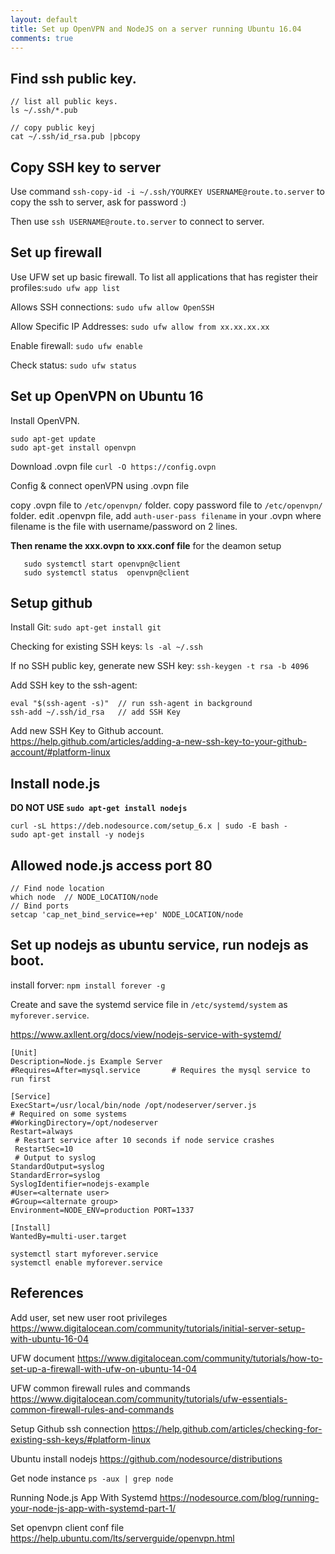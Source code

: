 ```yaml
---
layout: default
title: Set up OpenVPN and NodeJS on a server running Ubuntu 16.04
comments: true
---
```


## Find ssh public key.
```
// list all public keys.
ls ~/.ssh/*.pub

// copy public keyj
cat ~/.ssh/id_rsa.pub |pbcopy
```

## Copy SSH key to server
Use command `ssh-copy-id -i ~/.ssh/YOURKEY USERNAME@route.to.server` to copy the ssh to server, ask for password :)

Then use `ssh USERNAME@route.to.server` to connect to server.

## Set up firewall
Use UFW set up basic firewall. To list all applications that  has register their profiles:`sudo ufw app list`

Allows SSH connections: `sudo ufw allow OpenSSH`

Allow Specific IP Addresses: `sudo ufw allow from xx.xx.xx.xx`

Enable firewall: `sudo ufw enable`

Check status: `sudo ufw status`


## Set up OpenVPN on Ubuntu 16
Install OpenVPN.
```
sudo apt-get update
sudo apt-get install openvpn
```

Download .ovpn file
`curl -O https://config.ovpn`

Config & connect openVPN using .ovpn file

copy .ovpn file to `/etc/openvpn/` folder.
copy password file to `/etc/openvpn/` folder.
edit .openvpn file, add `auth-user-pass filename` in your .ovpn where filename is the file with username/password on 2 lines.

**Then rename the xxx.ovpn to xxx.conf file** for the deamon setup

 ```
	sudo systemctl start openvpn@client
	sudo systemctl status  openvpn@client
 ```


## Setup github
Install Git:
`sudo apt-get install git`

Checking for existing SSH keys:
`ls -al ~/.ssh`

If no SSH public key, generate new SSH key:
`ssh-keygen -t rsa -b 4096`

Add SSH key to the ssh-agent:
```
eval "$(ssh-agent -s)"  // run ssh-agent in background
ssh-add ~/.ssh/id_rsa   // add SSH Key
```
Add new SSH Key to Github account. https://help.github.com/articles/adding-a-new-ssh-key-to-your-github-account/#platform-linux


## Install node.js
**DO NOT USE `sudo apt-get install nodejs`**
```
curl -sL https://deb.nodesource.com/setup_6.x | sudo -E bash -
sudo apt-get install -y nodejs
```

## Allowed node.js access port 80
```
// Find node location
which node  // NODE_LOCATION/node
// Bind ports
setcap 'cap_net_bind_service=+ep' NODE_LOCATION/node
```

## Set up nodejs as ubuntu service, run nodejs as boot.
install forver:
`npm install forever -g`

Create and save the systemd service file in `/etc/systemd/system` as `myforever.service`.

https://www.axllent.org/docs/view/nodejs-service-with-systemd/
```
[Unit]
Description=Node.js Example Server
#Requires=After=mysql.service       # Requires the mysql service to run first

[Service]
ExecStart=/usr/local/bin/node /opt/nodeserver/server.js
# Required on some systems
#WorkingDirectory=/opt/nodeserver
Restart=always
 # Restart service after 10 seconds if node service crashes
 RestartSec=10
 # Output to syslog
StandardOutput=syslog
StandardError=syslog
SyslogIdentifier=nodejs-example
#User=<alternate user>
#Group=<alternate group>
Environment=NODE_ENV=production PORT=1337

[Install]
WantedBy=multi-user.target
```

```
systemctl start myforever.service
systemctl enable myforever.service
```

## References

Add user, set new user root privileges
https://www.digitalocean.com/community/tutorials/initial-server-setup-with-ubuntu-16-04

UFW document
https://www.digitalocean.com/community/tutorials/how-to-set-up-a-firewall-with-ufw-on-ubuntu-14-04

UFW common firewall rules and commands
https://www.digitalocean.com/community/tutorials/ufw-essentials-common-firewall-rules-and-commands

Setup Github ssh connection
https://help.github.com/articles/checking-for-existing-ssh-keys/#platform-linux

Ubuntu install nodejs
https://github.com/nodesource/distributions

Get node instance
`ps -aux | grep node`

Running Node.js App With Systemd
https://nodesource.com/blog/running-your-node-js-app-with-systemd-part-1/

Set openvpn client conf file
https://help.ubuntu.com/lts/serverguide/openvpn.html